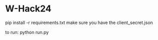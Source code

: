 # W-Hack24

pip install -r requirements.txt
make sure you have the client_secret.json

to run: python run.py